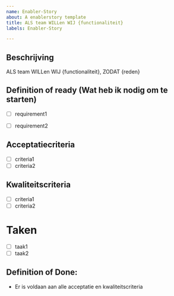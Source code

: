 ```yaml
---
name: Enabler-Story
about: A enablerstory template
title: ALS team WILLen WIJ {functionaliteit}
labels: Enabler-Story

---
```

## Beschrijving
ALS team WILLen WIJ {functionaliteit}, ZODAT {reden}

## Definition of ready (Wat heb ik nodig om te starten)
- [ ] requirement1
- [ ] requirement2


## Acceptatiecriteria
- [ ] criteria1
- [ ] criteria2

## Kwaliteitscriteria
- [ ] criteria1
- [ ] criteria2

# Taken
- [ ] taak1
- [ ] taak2

## Definition of Done:
- Er is voldaan aan alle acceptatie en kwaliteitscriteria